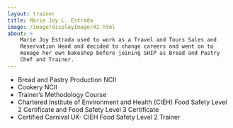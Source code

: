 ```yaml
---
layout: trainer
title: Marie Joy L. Estrada
image: /image/displayImage/42.html
about: >
    Marie Joy Estrada used to work as a Travel and Tours Sales and 
    Reservation Head and decided to change careers and went on to 
    manage her own bakeshop before joining SHIP as Bread and Pastry 
    Chef and Trainer.
---
```


* Bread and Pastry Production NCII
* Cookery NCII
* Trainer’s Methodology Course
* Chartered Institute of Environment and Health (CIEH) Food Safety Level 2 Certificate and Food Safety Level 3 Certificate
* Certified Carnival UK- CIEH Food Safety Level 2 Trainer